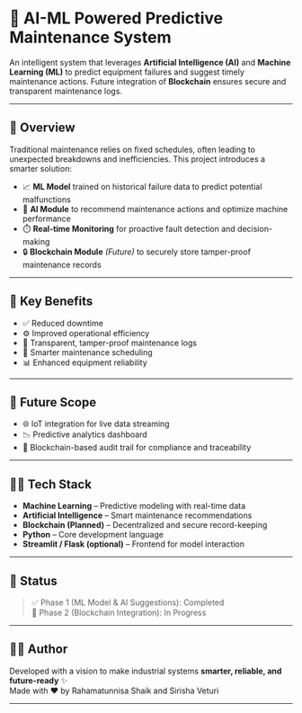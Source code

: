 # 🔧 AI-ML Powered Predictive Maintenance System

An intelligent system that leverages **Artificial Intelligence (AI)** and **Machine Learning (ML)** to predict equipment failures and suggest timely maintenance actions. Future integration of **Blockchain** ensures secure and transparent maintenance logs.

---

## 🚀 Overview

Traditional maintenance relies on fixed schedules, often leading to unexpected breakdowns and inefficiencies. This project introduces a smarter solution:

- 📈 **ML Model** trained on historical failure data to predict potential malfunctions  
- 🧠 **AI Module** to recommend maintenance actions and optimize machine performance  
- ⏱️ **Real-time Monitoring** for proactive fault detection and decision-making  
- 🔒 **Blockchain Module** *(Future)* to securely store tamper-proof maintenance records  

---

## 🌟 Key Benefits

- ✅ Reduced downtime  
- ⚙️ Improved operational efficiency  
- 🔐 Transparent, tamper-proof maintenance logs  
- 🔄 Smarter maintenance scheduling  
- 📊 Enhanced equipment reliability  

---

## 🔮 Future Scope

- 🌐 IoT integration for live data streaming  
- 📉 Predictive analytics dashboard  
- 🔗 Blockchain-based audit trail for compliance and traceability  

---

## 👩‍💻 Tech Stack

- **Machine Learning** – Predictive modeling with real-time data  
- **Artificial Intelligence** – Smart maintenance recommendations  
- **Blockchain (Planned)** – Decentralized and secure record-keeping  
- **Python** – Core development language  
- **Streamlit / Flask (optional)** – Frontend for model interaction  

---

## 📌 Status

> ✅ Phase 1 (ML Model & AI Suggestions): Completed  
> 🔄 Phase 2 (Blockchain Integration): In Progress  

---

## 🙋‍♀️ Author

Developed with a vision to make industrial systems **smarter, reliable, and future-ready** ✨  
Made with ❤️ by Rahamatunnisa Shaik and Sirisha Veturi

---

